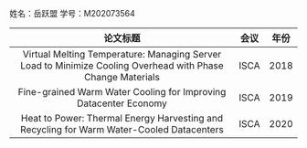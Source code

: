 姓名：岳跃盟
学号：M202073564

|论文标题|会议|年份|
|:---:|:---:|:---:|
|Virtual Melting Temperature: Managing Server Load to Minimize Cooling Overhead with Phase Change Materials |ISCA|2018|
|Fine-grained Warm Water Cooling for Improving Datacenter Economy |ISCA|2019|
|Heat to Power: Thermal Energy Harvesting and Recycling for Warm Water-Cooled Datacenters |ISCA|2020|
